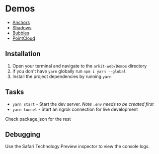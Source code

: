 # Demos

* [Anchors](src/js/demos/index/README.md)
* [Shadows](src/js/demos/shadows/README.md)
* [Bubbles](src/js/demos/bubbles/README.md)
* [PointCloud](src/js/demos/pointcloud/README.md)

## Installation

1. Open your terminal and navigate to the `arkit-web/Demos` directory
2. If you don't have `yarn` globally run `npm i yarn --global`
3. Install the project dependencies by running `yarn`

## Tasks

* `yarn start` - Start the dev server. *Note `.env` needs to be created first*
* `yarn tunnel` - Start an ngrok connection for live development

Check package.json for the rest

## Debugging

Use the Safari Technology Preview inspector to view the console logs.
